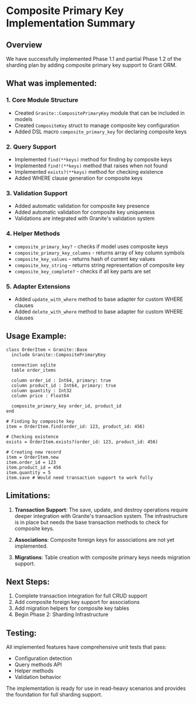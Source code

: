 # Composite Primary Key Implementation Summary

## Overview

We have successfully implemented Phase 1.1 and partial Phase 1.2 of the sharding plan by adding composite primary key support to Grant ORM.

## What was implemented:

### 1. Core Module Structure
- Created `Granite::CompositePrimaryKey` module that can be included in models
- Created `CompositeKey` struct to manage composite key configuration
- Added DSL macro `composite_primary_key` for declaring composite keys

### 2. Query Support
- Implemented `find(**keys)` method for finding by composite keys
- Implemented `find!(**keys)` method that raises when not found
- Implemented `exists?(**keys)` method for checking existence
- Added WHERE clause generation for composite keys

### 3. Validation Support
- Added automatic validation for composite key presence
- Added automatic validation for composite key uniqueness
- Validations are integrated with Granite's validation system

### 4. Helper Methods
- `composite_primary_key?` - checks if model uses composite keys
- `composite_primary_key_columns` - returns array of key column symbols
- `composite_key_values` - returns hash of current key values
- `composite_key_string` - returns string representation of composite key
- `composite_key_complete?` - checks if all key parts are set

### 5. Adapter Extensions
- Added `update_with_where` method to base adapter for custom WHERE clauses
- Added `delete_with_where` method to base adapter for custom WHERE clauses

## Usage Example:

```crystal
class OrderItem < Granite::Base
  include Granite::CompositePrimaryKey
  
  connection sqlite
  table order_items
  
  column order_id : Int64, primary: true
  column product_id : Int64, primary: true
  column quantity : Int32
  column price : Float64
  
  composite_primary_key order_id, product_id
end

# Finding by composite key
item = OrderItem.find(order_id: 123, product_id: 456)

# Checking existence
exists = OrderItem.exists?(order_id: 123, product_id: 456)

# Creating new record
item = OrderItem.new
item.order_id = 123
item.product_id = 456
item.quantity = 5
item.save # Would need transaction support to work fully
```

## Limitations:

1. **Transaction Support**: The save, update, and destroy operations require deeper integration with Granite's transaction system. The infrastructure is in place but needs the base transaction methods to check for composite keys.

2. **Associations**: Composite foreign keys for associations are not yet implemented.

3. **Migrations**: Table creation with composite primary keys needs migration support.

## Next Steps:

1. Complete transaction integration for full CRUD support
2. Add composite foreign key support for associations  
3. Add migration helpers for composite key tables
4. Begin Phase 2: Sharding Infrastructure

## Testing:

All implemented features have comprehensive unit tests that pass:
- Configuration detection
- Query methods API
- Helper methods
- Validation behavior

The implementation is ready for use in read-heavy scenarios and provides the foundation for full sharding support.